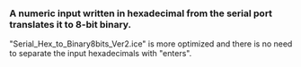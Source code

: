 ### A numeric input written in hexadecimal from the serial port translates it to 8-bit binary.

"Serial_Hex_to_Binary8bits_Ver2.ice" is more optimized and there is no need to separate the input hexadecimals with "enters".
